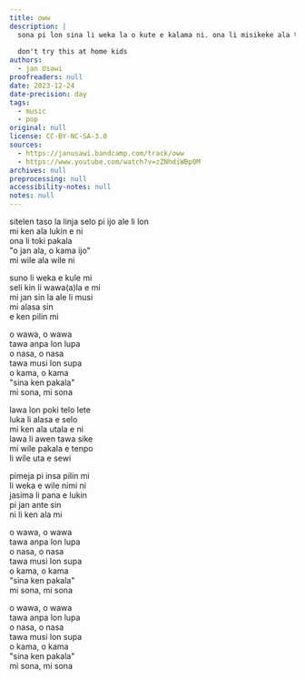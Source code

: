 ```yaml
---
title: oww
description: |
  sona pi lon sina li weka la o kute e kalama ni. ona li misikeke ala taso ona li ken musi e tenpo ni.
  
  don't try this at home kids
authors:
  - jan Usawi
proofreaders: null
date: 2023-12-24
date-precision: day
tags:
  - music
  - pop
original: null
license: CC-BY-NC-SA-3.0
sources:
  - https://janusawi.bandcamp.com/track/oww
  - https://www.youtube.com/watch?v=zZNhdiWBp0M
archives: null
preprocessing: null
accessibility-notes: null
notes: null
---
```


sitelen taso la linja selo pi ijo ale li lon  \
mi ken ala lukin e ni  \
ona li toki pakala  \
"o jan ala, o kama ijo"  \
mi wile ala wile ni

suno li weka e kule mi  \
seli kin li wawa(a)la e mi  \
mi jan sin la ale li musi  \
mi alasa sin  \
e ken pilin mi

o wawa, o wawa  \
tawa anpa lon lupa  \
o nasa, o nasa  \
tawa musi lon supa  \
o kama, o kama  \
"sina ken pakala"  \
mi sona, mi sona

lawa lon poki telo lete  \
luka li alasa e selo  \
mi ken ala utala e ni  \
lawa li awen tawa sike  \
mi wile pakala e tenpo  \
li wile uta e sewi

pimeja pi insa pilin mi  \
li weka e wile nimi ni  \
jasima li pana e lukin  \
pi jan ante sin  \
ni li ken ala mi

o wawa, o wawa  \
tawa anpa lon lupa  \
o nasa, o nasa  \
tawa musi lon supa  \
o kama, o kama  \
"sina ken pakala"  \
mi sona, mi sona

o wawa, o wawa  \
tawa anpa lon lupa  \
o nasa, o nasa  \
tawa musi lon supa  \
o kama, o kama  \
"sina ken pakala"  \
mi sona, mi sona